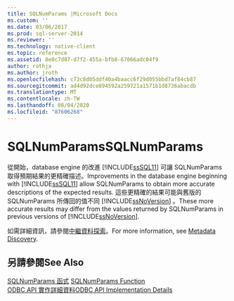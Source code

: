 ```yaml
---
title: SQLNumParams |Microsoft Docs
ms.custom: ''
ms.date: 03/06/2017
ms.prod: sql-server-2014
ms.reviewer: ''
ms.technology: native-client
ms.topic: reference
ms.assetid: 8e0c7d87-d7f2-455a-bfb8-67066adc04f9
author: rothja
ms.author: jroth
ms.openlocfilehash: c73c8d05ddf40a4baacc6f29d055bbd7af84cb87
ms.sourcegitcommit: ad4d92dce894592a259721a1571b1d8736abacdb
ms.translationtype: MT
ms.contentlocale: zh-TW
ms.lasthandoff: 08/04/2020
ms.locfileid: "87606268"
---
```

# <a name="sqlnumparams"></a><span data-ttu-id="159b6-102">SQLNumParams</span><span class="sxs-lookup"><span data-stu-id="159b6-102">SQLNumParams</span></span>
  <span data-ttu-id="159b6-103">從開始，database engine 的改進 [!INCLUDE[ssSQL11](../../includes/sssql11-md.md)] 可讓 SQLNumParams 取得預期結果的更精確描述。</span><span class="sxs-lookup"><span data-stu-id="159b6-103">Improvements in the database engine beginning with [!INCLUDE[ssSQL11](../../includes/sssql11-md.md)] allow SQLNumParams to obtain more accurate descriptions of the expected results.</span></span> <span data-ttu-id="159b6-104">這些更精確的結果可能與舊版的 SQLNumParams 所傳回的值不同 [!INCLUDE[ssNoVersion](../../includes/ssnoversion-md.md)] 。</span><span class="sxs-lookup"><span data-stu-id="159b6-104">These more accurate results may differ from the values returned by SQLNumParams in previous versions of [!INCLUDE[ssNoVersion](../../includes/ssnoversion-md.md)].</span></span>  
  
 <span data-ttu-id="159b6-105">如需詳細資訊，請參閱[中繼資料探索](../native-client/features/metadata-discovery.md)。</span><span class="sxs-lookup"><span data-stu-id="159b6-105">For more information, see [Metadata Discovery](../native-client/features/metadata-discovery.md).</span></span>  
  
## <a name="see-also"></a><span data-ttu-id="159b6-106">另請參閱</span><span class="sxs-lookup"><span data-stu-id="159b6-106">See Also</span></span>  
 <span data-ttu-id="159b6-107">[SQLNumParams 函式](https://go.microsoft.com/fwlink/?LinkId=58404) </span><span class="sxs-lookup"><span data-stu-id="159b6-107">[SQLNumParams Function](https://go.microsoft.com/fwlink/?LinkId=58404) </span></span>  
 [<span data-ttu-id="159b6-108">ODBC API 實作詳細資料</span><span class="sxs-lookup"><span data-stu-id="159b6-108">ODBC API Implementation Details</span></span>](odbc-api-implementation-details.md)  
  
  
